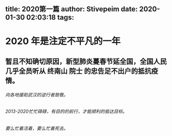 title: 2020第一篇
author: Stivepeim
date: 2020-01-30 02:03:18
tags:
---
# 2020 年是注定不平凡的一年
## 暂且不知确切原因，新型肺炎蔓春节延全国，全国人民几乎全员听从 终南山 院士 的忠告足不出户的抵抗疫情。
###### 向各地援助武汉的逆行者致敬。
###### 2013-2020忙忙碌碌，有目的的前行，才能顺利的抵达目标。
###### 要么忙着活着，要么忙着死去。
